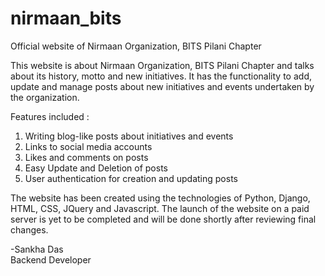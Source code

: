 # nirmaan_bits
Official website of Nirmaan Organization, BITS Pilani Chapter

This website is about Nirmaan Organization, BITS Pilani Chapter and talks about its history, motto and new initiatives. It has the functionality to add, update and manage posts about new initiatives and events undertaken by the organization.

Features included : 
1. Writing blog-like posts about initiatives and events
2. Links to social media accounts 
3. Likes and comments on posts
4. Easy Update and Deletion of posts
5. User authentication for creation and updating posts

The website has been created using the technologies of Python, Django, HTML, CSS, JQuery and Javascript.
The launch of the website on a paid server is yet to be completed and will be done shortly after reviewing final changes.

-Sankha Das<br>
  Backend Developer

